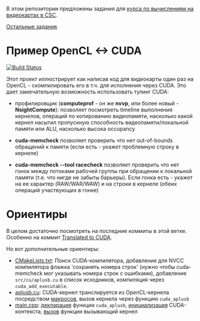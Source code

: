 В этом репозитории предложены задания для [курса по вычислениям на видеокартах в CSC](https://compscicenter.ru/courses/video_cards_computation/2020-autumn/).

[Остальные задания](https://github.com/GPGPUCourse/GPGPUTasks2020/).

# Пример OpenCL <-> CUDA

[![Build Status](https://travis-ci.com/GPGPUCourse/GPGPUTasks2020.svg?branch=cuda)](https://travis-ci.com/GPGPUCourse/GPGPUTasks2020)

Этот проект иллюстрирует как написав код для видеокарты один раз на OpenCL - скомпилировать его в т.ч. для исполнения через CUDA. Это дает замечательную возможность использовать тулинг CUDA:

 - профилировщик (**computeprof** - он же **nvvp**, или более новый - **NsightCompute**): позволяет посмотреть timeline выполнения кернелов, операций по копированию видеопамяти, насколько какой кернел насытил пропускную способность видеопамяти/локальной памяти или ALU, насколько высока occupancy

 - **cuda-memcheck** позволяет проверить что нет out-of-bounds обращений к памяти (если есть - укажет проблемную строку в кернеле)
 
 - **cuda-memcheck --tool racecheck** позволяет проверить что нет гонок между потоками рабочей группы при обращении к локальной памяти (т.е. что нигде не забыты барьеры). Если гонка есть - укажет на ее характер (RAW/WAR/WAW) и на строки в кернеле (обеих операций участвующих в гонке)

# Ориентиры

В целом достаточно посмотреть на последние коммиты в этой ветке. Особенно на коммит [Translated to CUDA](https://github.com/GPGPUCourse/GPGPUTasks2020/commit/828416ce0b6504cb687a973c0882ce85cb40d396).

Но вот дополнительные ориентиры:

 - [CMakeLists.txt](https://github.com/GPGPUCourse/GPGPUTasks2020/blob/97d32d6405eb9540cd77d760c9e17ed6420fcbaa/CMakeLists.txt#L28-L32): Поиск CUDA-компилятора, добавление для NVCC компилятора флажка 'сохранять номера строк' (нужно чтобы cuda-memcheck мог указывать номера строк с ошибками), добавление ```src/cu/aplusb.cu``` в список исходников, компиляция через ```cuda_add_executable```.
 - [aplusb.cu](https://github.com/GPGPUCourse/GPGPUTasks2020/blob/97d32d6405eb9540cd77d760c9e17ed6420fcbaa/src/cu/aplusb.cu): CUDA-кернел транслируется из OpenCL-кернела посредством [макросов](https://github.com/GPGPUCourse/GPGPUTasks2020/blob/97d32d6405eb9540cd77d760c9e17ed6420fcbaa/libs/gpu/libgpu/cuda/cu/opencl_translator.cu), вызов кернела через функцию ```cuda_aplusb```
 - [main.cpp](https://github.com/GPGPUCourse/GPGPUTasks2020/blob/97d32d6405eb9540cd77d760c9e17ed6420fcbaa/src/main_aplusb.cpp): [декларация](https://github.com/GPGPUCourse/GPGPUTasks2020/blob/97d32d6405eb9540cd77d760c9e17ed6420fcbaa/src/main_aplusb.cpp#L28-L30) функции ```cuda_aplusb```, [инициализация](https://github.com/GPGPUCourse/GPGPUTasks2020/blob/97d32d6405eb9540cd77d760c9e17ed6420fcbaa/src/main_aplusb.cpp#L59) CUDA-контекста, [вызов](https://github.com/GPGPUCourse/GPGPUTasks2020/blob/97d32d6405eb9540cd77d760c9e17ed6420fcbaa/src/main_aplusb.cpp#L111) функции вызывающий кернел
